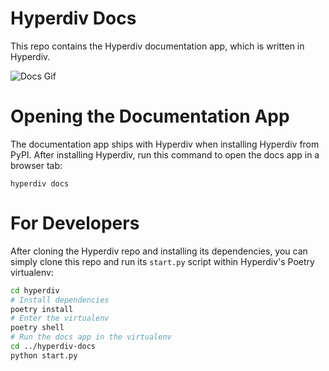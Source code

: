 # Hyperdiv Docs

This repo contains the Hyperdiv documentation app, which is written in Hyperdiv.

![Docs Gif](https://github.com/hyperdiv/hyperdiv-docs/assets/5980501/34a9b312-ae0c-4af2-9889-42b52db63439)

# Opening the Documentation App

The documentation app ships with Hyperdiv when installing Hyperdiv from PyPI. After installing Hyperdiv, run this command to open the docs app in a browser tab:
```
hyperdiv docs
```

# For Developers

After cloning the Hyperdiv repo and installing its dependencies, you can simply clone this repo and run its `start.py` script within Hyperdiv's Poetry virtualenv:
```sh
cd hyperdiv
# Install dependencies
poetry install
# Enter the virtualenv
poetry shell
# Run the docs app in the virtualenv
cd ../hyperdiv-docs
python start.py
```
